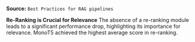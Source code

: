 **Source:** `Best Practices for RAG pipelines`

**Re-Ranking is Crucial for Relevance**
The absence of a re-ranking module leads to a significant performance drop, highlighting its importance for relevance. MonoT5 achieved the highest average score in re-ranking.
